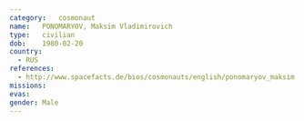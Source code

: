 ```yaml
---
category:	cosmonaut
name:	PONOMARYOV, Maksim Vladimirovich
type:	civilian
dob:	1980-02-20
country:
  - RUS
references:
  - http://www.spacefacts.de/bios/cosmonauts/english/ponomaryov_maksim.htm
missions:
evas:
gender:	Male
---
```


